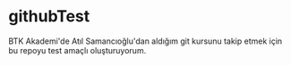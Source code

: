# githubTest
BTK Akademi'de Atıl Samancıoğlu'dan aldığım git kursunu takip etmek için bu repoyu test amaçlı oluşturuyorum.
